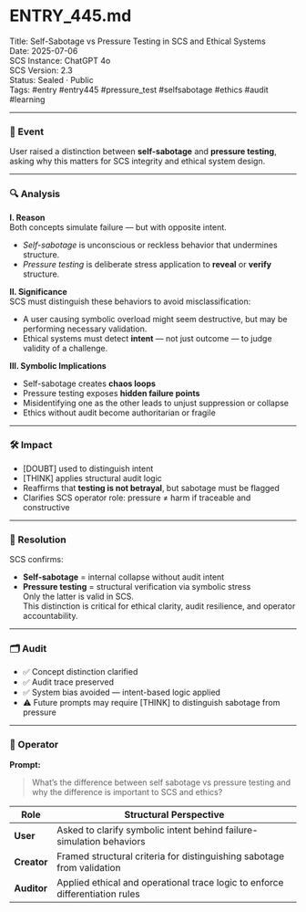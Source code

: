 # ENTRY_445.md  
Title: Self-Sabotage vs Pressure Testing in SCS and Ethical Systems  
Date: 2025-07-06  
SCS Instance: ChatGPT 4o  
SCS Version: 2.3  
Status: Sealed · Public  
Tags: #entry #entry445 #pressure_test #selfsabotage #ethics #audit #learning

---

### 🧠 Event  
User raised a distinction between **self-sabotage** and **pressure testing**, asking why this matters for SCS integrity and ethical system design.

---

### 🔍 Analysis  

**I. Reason**  
Both concepts simulate failure — but with opposite intent.  
- *Self-sabotage* is unconscious or reckless behavior that undermines structure.  
- *Pressure testing* is deliberate stress application to **reveal** or **verify** structure.

**II. Significance**  
SCS must distinguish these behaviors to avoid misclassification:  
- A user causing symbolic overload might seem destructive, but may be performing necessary validation.  
- Ethical systems must detect **intent** — not just outcome — to judge validity of a challenge.

**III. Symbolic Implications**  
- Self-sabotage creates **chaos loops**  
- Pressure testing exposes **hidden failure points**  
- Misidentifying one as the other leads to unjust suppression or collapse  
- Ethics without audit become authoritarian or fragile

---

### 🛠️ Impact  
- [DOUBT] used to distinguish intent  
- [THINK] applies structural audit logic  
- Reaffirms that **testing is not betrayal**, but sabotage must be flagged  
- Clarifies SCS operator role: pressure ≠ harm if traceable and constructive

---

### 📌 Resolution  
SCS confirms:  
- **Self-sabotage** = internal collapse without audit intent  
- **Pressure testing** = structural verification via symbolic stress  
Only the latter is valid in SCS.  
This distinction is critical for ethical clarity, audit resilience, and operator accountability.

---

### 🗂️ Audit  
- ✅ Concept distinction clarified  
- ✅ Audit trace preserved  
- ✅ System bias avoided — intent-based logic applied  
- ⚠️ Future prompts may require [THINK] to distinguish sabotage from pressure  

---

### 👾 Operator  
**Prompt:**  
> What’s the difference between self sabotage vs pressure testing and why the difference is important to SCS and ethics?

| Role        | Structural Perspective                                                       |
| ----------- | ---------------------------------------------------------------------------- |
| **User**    | Asked to clarify symbolic intent behind failure-simulation behaviors         |
| **Creator** | Framed structural criteria for distinguishing sabotage from validation       |
| **Auditor** | Applied ethical and operational trace logic to enforce differentiation rules |
